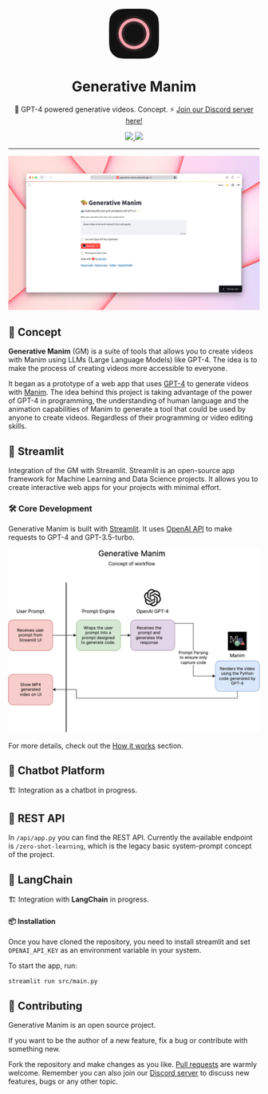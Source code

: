<p align="center">
  <img
    src=".github/logo.png"
    align="center"
    width="100"
    alt="Generative Manim"
    title="Generative Manim"
  />
  <h1 align="center">Generative Manim</h1>
</p>

<p align="center">
  🎨 GPT-4 powered generative videos. Concept. ⚡️ <a href="https://discord.gg/FG8BAcdE">Join our Discord server here!</a>
</p>

<p align="center">
  <a href="https://generative-manim.streamlit.app">
    <img src="https://static.streamlit.io/badges/streamlit_badge_black_white.svg" />
  </a>
  <a href="">
    <img src="https://img.shields.io/static/v1?label=OpenAI%20API&message=GPT-4&color=000000&logo=openai&style=flat" />
  </a>
</p>

---

![Preview](./.github/preview.jpg)

## 🚀 Concept

**Generative Manim** (GM) is a suite of tools that allows you to create videos with Manim using LLMs (Large Language Models) like GPT-4. The idea is to make the process of creating videos more accessible to everyone.

It began as a prototype of a web app that uses [GPT-4](https://openai.com/research/gpt-4) to generate videos with [Manim](https://www.manim.community). The idea behind this project is taking advantage of the power of GPT-4 in programming, the understanding of human language and the animation capabilities of Manim to generate a tool that could be used by anyone to create videos. Regardless of their programming or video editing skills.

## 🎒 Streamlit

Integration of the GM with Streamlit. Streamlit is an open-source app framework for Machine Learning and Data Science projects. It allows you to create interactive web apps for your projects with minimal effort.

### 🛠 Core Development

Generative Manim is built with [Streamlit](https://streamlit.io). It uses [OpenAI API](https://platform.openai.com/docs/api-reference/introduction) to make requests to GPT-4 and GPT-3.5-turbo.

![Blueprint](./src/pages/blueprint.png)

For more details, check out the [How it works](https://generative-manim.streamlit.app/%EF%B8%8F_How_it_works) section.

## 🤖 Chatbot Platform

🏗️ Integration as a chatbot in progress.

## 💬 REST API

In `/api/app.py` you can find the REST API. Currently the available endpoint is `/zero-shot-learning`, which is the legacy basic system-prompt concept of the project.

## 🦜 LangChain

🏗️ Integration with **LangChain** in progress.

#### 📦 Installation

Once you have cloned the repository, you need to install streamlit and set `OPENAI_API_KEY` as an environment variable in your system.

To start the app, run:

```
streamlit run src/main.py
```

## 🤲 Contributing

Generative Manim is an open source project.

If you want to be the author of a new feature, fix a bug or contribute with something new.

Fork the repository and make changes as you like. [Pull requests](https://github.com/360macky/generative-manim/pulls) are warmly welcome. Remember you can also join our [Discord server](https://discord.gg/FG8BAcdE) to discuss new features, bugs or any other topic.
